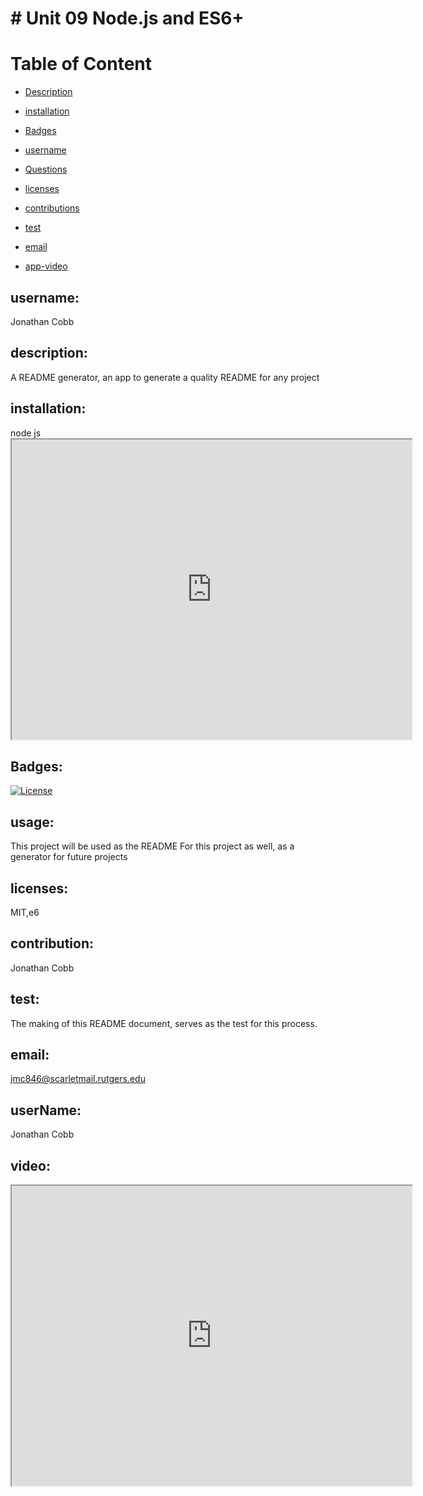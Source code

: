  # # Unit 09 Node.js and ES6+
  
# Table of Content

- [Description](#Description)
- [installation](#installation)
- [Badges](#Badges)

- [username](#username)

- [Questions](#Questions)

- [licenses](#licenses)

- [contributions](#contributions)

- [test](#test)

- [email](#email)

- [app-video](#video)
    

  
  
 ## username:
 Jonathan Cobb
  
    
  ## description:
  A README generator, an app to generate a quality README for any project
  
      
  ## installation:
  node js <iframe src="https://drive.google.com/file/d/1jek-T7qfq_HJH8UTga5GwSQ7WnEh978b/preview" width="640" height="480"></iframe>

  ## Badges:
  [![License](https://poser.pugx.org/ali-irawan/xtra/license.svg)](https://poser.pugx.org/ali-irawan/xtra/license.svg)
## usage:
This project will be used as the README For this project as well, as a generator for future projects

    
## licenses:
MIT,e6

    
## contribution:
Jonathan Cobb

    
## test:
The making of this README document, serves as the test for this process.

    
## email:
jmc846@scarletmail.rutgers.edu

## userName:
Jonathan Cobb
    
## video:
<iframe src="https://drive.google.com/file/d/1jek-T7qfq_HJH8UTga5GwSQ7WnEh978b/view" width="640" height="480"></iframe>